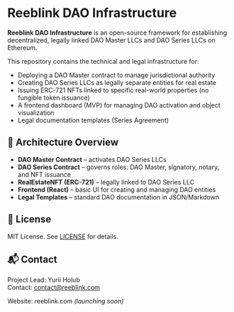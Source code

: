 # Reeblink DAO Infrastructure

**Reeblink DAO Infrastructure** is an open-source framework for establishing decentralized, legally linked DAO Master LLCs and DAO Series LLCs on Ethereum.

This repository contains the technical and legal infrastructure for:
- Deploying a DAO Master contract to manage jurisdictional authority
- Creating DAO Series LLCs as legally separate entities for real estate
- Issuing ERC-721 NFTs linked to specific real-world properties (no fungible token issuance)
- A frontend dashboard (MVP) for managing DAO activation and object visualization
- Legal documentation templates (Series Agreement)

## 🧱 Architecture Overview

- **DAO Master Contract** – activates DAO Series LLCs  
- **DAO Series Contract** – governs roles: DAO Master, signatory, notary, and NFT issuance  
- **RealEstateNFT (ERC-721)** – legally linked to DAO Series LLC  
- **Frontend (React)** – basic UI for creating and managing DAO entities  
- **Legal Templates** – standard DAO documentation in JSON/Markdown

## 📜 License

MIT License. See [LICENSE](./LICENSE) for details.

## 📬 Contact

Project Lead: Yurii Holub  
Contact: [contact@reeblink.com](mailto:contact@reeblink.com)

Website: reeblink.com *(launching soon)*

